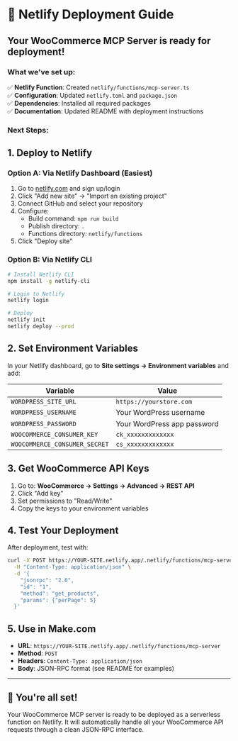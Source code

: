 # 🚀 Netlify Deployment Guide

## Your WooCommerce MCP Server is ready for deployment!

### What we've set up:

✅ **Netlify Function**: Created `netlify/functions/mcp-server.ts`  
✅ **Configuration**: Updated `netlify.toml` and `package.json`  
✅ **Dependencies**: Installed all required packages  
✅ **Documentation**: Updated README with deployment instructions  

### Next Steps:

## 1. Deploy to Netlify

### Option A: Via Netlify Dashboard (Easiest)
1. Go to [netlify.com](https://netlify.com) and sign up/login
2. Click "Add new site" → "Import an existing project"
3. Connect GitHub and select your repository
4. Configure:
   - Build command: `npm run build`
   - Publish directory: `.`
   - Functions directory: `netlify/functions`
5. Click "Deploy site"

### Option B: Via Netlify CLI
```bash
# Install Netlify CLI
npm install -g netlify-cli

# Login to Netlify
netlify login

# Deploy
netlify init
netlify deploy --prod
```

## 2. Set Environment Variables

In your Netlify dashboard, go to **Site settings → Environment variables** and add:

| Variable | Value |
|----------|-------|
| `WORDPRESS_SITE_URL` | `https://yourstore.com` |
| `WORDPRESS_USERNAME` | Your WordPress username |
| `WORDPRESS_PASSWORD` | Your WordPress app password |
| `WOOCOMMERCE_CONSUMER_KEY` | `ck_xxxxxxxxxxxxx` |
| `WOOCOMMERCE_CONSUMER_SECRET` | `cs_xxxxxxxxxxxxx` |

## 3. Get WooCommerce API Keys

1. Go to: **WooCommerce → Settings → Advanced → REST API**
2. Click "Add key"
3. Set permissions to "Read/Write"
4. Copy the keys to your environment variables

## 4. Test Your Deployment

After deployment, test with:
```bash
curl -X POST https://YOUR-SITE.netlify.app/.netlify/functions/mcp-server \
  -H "Content-Type: application/json" \
  -d '{
    "jsonrpc": "2.0",
    "id": "1",
    "method": "get_products",
    "params": {"perPage": 5}
  }'
```

## 5. Use in Make.com

- **URL**: `https://YOUR-SITE.netlify.app/.netlify/functions/mcp-server`
- **Method**: `POST`
- **Headers**: `Content-Type: application/json`
- **Body**: JSON-RPC format (see README for examples)

---

## 🎉 You're all set!

Your WooCommerce MCP server is ready to be deployed as a serverless function on Netlify. It will automatically handle all your WooCommerce API requests through a clean JSON-RPC interface.
